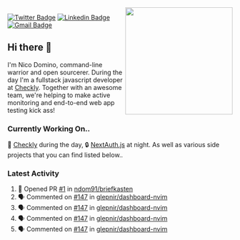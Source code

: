 <img align="right" src="https://user-images.githubusercontent.com/7415984/172472491-91b16eac-fa22-4ecf-92df-d687139fd1f9.gif" width="240" />


[![Twitter Badge](https://img.shields.io/badge/-@ndom91-1ca0f1?style=flat-square&labelColor=1ca0f1&logo=twitter&logoColor=white&link=https://twitter.com/ndom91)](https://twitter.com/ndom91) [![Linkedin Badge](https://img.shields.io/badge/-ndom91-blue?style=flat-square&logo=Linkedin&logoColor=white&link=https://www.linkedin.com/in/ndom91/)](https://www.linkedin.com/in/ndom91/) [![Gmail Badge](https://img.shields.io/badge/-yo@ndo.dev-c14438?style=flat-square&logo=mail.ru&logoColor=white&link=mailto:yo@ndo.dev)](mailto:yo@ndo.dev)

## Hi there 👋

I'm Nico Domino, command-line warrior and open sourcerer. During the day I'm a fullstack javascript developer at [Checkly](https://checklyhq.com). Together with an awesome team, we're helping to make active monitoring and end-to-end web app testing kick ass!

### Currently Working On..

🦝 [Checkly](https://checklyhq.com) during the day, 🔒 [NextAuth.js](https://github.com/nextauthjs/next-auth) at night. As well as various side projects that you can find listed below..

<!--START_SECTION_PROFILE_VIEWS:readme-info-->
<!--END_SECTION_PROFILE_VIEWS:readme-info-->

<!--START_SECTION_DAILY_COMMIT:readme-info-->
<!--END_SECTION_DAILY_COMMIT:readme-info-->

<!--START_SECTION_WEEKLY_COMMIT:readme-info-->
<!--END_SECTION_WEEKLY_COMMIT:readme-info-->

### Latest Activity

<!--START_SECTION:activity-->
1. 💪 Opened PR [#1](https://github.com/ndom91/briefkasten/pull/1) in [ndom91/briefkasten](https://github.com/ndom91/briefkasten)
2. 🗣 Commented on [#147](https://github.com/glepnir/dashboard-nvim/issues/147) in [glepnir/dashboard-nvim](https://github.com/glepnir/dashboard-nvim)
3. 🗣 Commented on [#147](https://github.com/glepnir/dashboard-nvim/issues/147) in [glepnir/dashboard-nvim](https://github.com/glepnir/dashboard-nvim)
4. 🗣 Commented on [#147](https://github.com/glepnir/dashboard-nvim/issues/147) in [glepnir/dashboard-nvim](https://github.com/glepnir/dashboard-nvim)
5. 🗣 Commented on [#147](https://github.com/glepnir/dashboard-nvim/issues/147) in [glepnir/dashboard-nvim](https://github.com/glepnir/dashboard-nvim)
<!--END_SECTION:activity-->
